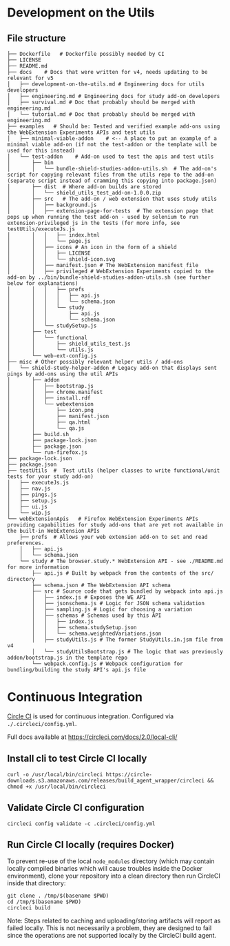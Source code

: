# Development on the Utils

## File structure

```
├── Dockerfile   # Dockerfile possibly needed by CI
├── LICENSE
├── README.md
├── docs    # Docs that were written for v4, needs updating to be relevant for v5
│   ├── development-on-the-utils.md # Engineering docs for utils developers
│   ├── engineering.md # Engineering docs for study add-on developers
│   ├── survival.md # Doc that probably should be merged with engineering.md
│   └── tutorial.md # Doc that probably should be merged with engineering.md
├── examples   # Should be: Tested and verified example add-ons using the WebExtension Experiments APIs and test utils
│   ├── minimal-viable-addon    # <-- A place to put an example of a minimal viable add-on (if not the test-addon or the template will be used for this instead)
│   └── test-addon    # Add-on used to test the apis and test utils
│       ├── bin
│       │   └── bundle-shield-studies-addon-utils.sh  # The add-on's script for copying relevant files from the utils repo to the add-on (separate script instead of cramming this copying into package.json)
│       ├── dist  # Where add-on builds are stored
│       │   └── shield_utils_test_add-on-1.0.0.zip
│       ├── src   # The add-on / web extension that uses study utils
│       │   ├── background.js
│       │   ├── extension-page-for-tests  # The extension page that pops up when running the test add-on - used by selenium to run extension-privileged js in the tests (for more info, see testUtils/executeJs.js
│       │   │   ├── index.html
│       │   │   └── page.js
│       │   ├── icons # An icon in the form of a shield
│       │   │   ├── LICENSE
│       │   │   └── shield-icon.svg
│       │   ├── manifest.json # The WebExtension manifest file
│       │   ├── privileged # WebExtension Experiments copied to the add-on by ../bin/bundle-shield-studies-addon-utils.sh (see further below for explanations)
│       │   │   ├── prefs
│       │   │   │   ├── api.js
│       │   │   │   └── schema.json
│       │   │   └── study
│       │   │       ├── api.js
│       │   │       └── schema.json
│       │   └── studySetup.js
│       ├── test
│       │   └── functional
│       │       ├── shield_utils_test.js
│       │       └── utils.js
│       └── web-ext-config.js
├── misc # Other possibly relevant helper utils / add-ons
│   └── shield-study-helper-addon # Legacy add-on that displays sent pings by add-ons using the util APIs
│       ├── addon
│       │   ├── bootstrap.js
│       │   ├── chrome.manifest
│       │   ├── install.rdf
│       │   └── webextension
│       │       ├── icon.png
│       │       ├── manifest.json
│       │       ├── qa.html
│       │       └── qa.js
│       ├── build.sh
│       ├── package-lock.json
│       ├── package.json
│       └── run-firefox.js
├── package-lock.json
├── package.json
├── testUtils  #  Test utils (helper classes to write functional/unit tests for your study add-on)
│   ├── executeJs.js
│   ├── nav.js
│   ├── pings.js
│   ├── setup.js
│   ├── ui.js
│   └── wip.js
└── webExtensionApis   # Firefox WebExtension Experiments APIs providing capabilities for study add-ons that are yet not available in the built-in WebExtension APIs
    ├── prefs  # Allows your web extension add-on to set and read preferences.
    │   ├── api.js
    │   └── schema.json
    └── study # The browser.study.* WebExtension API - see ./README.md for more information
        ├── api.js # Built by webpack from the contents of the src/ directory
        ├── schema.json # The WebExtension API schema
        ├── src # Source code that gets bundled by webpack into api.js
        │   ├── index.js # Exposes the WE API
        │   ├── jsonschema.js # Logic for JSON schema validation
        │   ├── sampling.js # Logic for choosing a variation
        │   ├── schemas # Schemas used by this API
        │   │   ├── index.js
        │   │   ├── schema.studySetup.json
        │   │   └── schema.weightedVariations.json
        │   ├── studyUtils.js # The former StudyUtils.in.jsm file from v4
        │   └── studyUtilsBootstrap.js # The logic that was previously addon/bootstrap.js in the template repo
        └── webpack.config.js # Webpack configuration for bundling/building the study API's api.js file
```

# Continuous Integration

[Circle CI](https://circleci.com/) is used for continuous integration. Configured via `./.circleci/config.yml`.

Full docs available at https://circleci.com/docs/2.0/local-cli/

## Install cli to test Circle CI locally

```shell
curl -o /usr/local/bin/circleci https://circle-downloads.s3.amazonaws.com/releases/build_agent_wrapper/circleci && chmod +x /usr/local/bin/circleci
```

## Validate Circle CI configuration

```shell
circleci config validate -c .circleci/config.yml
```

## Run Circle CI locally (requires Docker)

To prevent re-use of the local `node_modules` directory (which may contain locally compiled binaries which will cause troubles inside the Docker environment), clone your repository into a clean directory then run CircleCI inside that directory:

```shell
git clone . /tmp/$(basename $PWD)
cd /tmp/$(basename $PWD)
circleci build
```

Note: Steps related to caching and uploading/storing artifacts will report as failed locally. This is not necessarily a problem, they are designed to fail since the operations are not supported locally by the CircleCI build agent.
